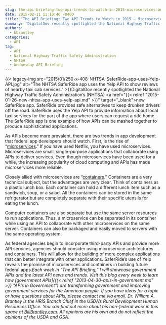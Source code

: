 ```yaml
---
slug: the-api-briefing-two-api-trends-to-watch-in-2015-microservices-and-containers
date: 2015-02-11 11:10:46 -0400
title: 'The API Briefing: Two API Trends to Watch in 2015 – Microservices and Containers'
summary: 'DigitalGov recently spotlighted the National Highway Traffic Safety Administration&rsquo;s (NHTSA) new SaferRide app. SaferRide provides safe alternatives to keep drunken drivers off the road. SaferRide uses the Yelp API to provide information about local taxi services'
authors:
  - bbrantley
categories:
  - API
tag:
  - API
  - National Highway Traffic Safety Administration
  - NHTSA
  - Wednesday API Briefing
---
```


{{< legacy-img src="2015/01/250-x-408-NHTSA-SaferRide-app-uses-Yelp-API.jpg" alt="The NHTSA SaferRide app uses the Yelp API to show reviews of nearby taxi cab services." >}}DigitalGov recently spotlighted the National Highway Traffic Safety Administration’s (NHTSA) <a href="{{< relref "2015-01-26-new-nhtsa-app-uses-yelp-api.md" >}}" target="_blank">new SaferRide app</a>. SaferRide provides safe alternatives to keep drunken drivers off the road. SaferRide uses the Yelp API to provide information about local taxi services for the part of the app where users can request a ride home. The SaferRide app is one example of how APIs can be mashed together to produce sophisticated applications.

As APIs become more prevalent, there are two trends in app development that federal app developers should watch. First, is the rise of “<a href="http://www.javaworld.com/article/2863409/soa/why-2015-will-be-the-year-of-microservices.html" target="_blank">microservices</a>.” If you have used Netflix, you have used microservices. Microservices are small, single-purpose applications that collaborate using APIs to deliver services. Even though microservices have been used for a while, the increasing popularity of cloud computing and APIs has made microservices more reliable.

Closely allied with microservices are “<a href="http://www.zdnet.com/article/what-is-docker-and-why-is-it-so-darn-popular/" target="_blank">containers</a>.” Containers are a very technical subject, but the advantages are very clear. Think of containers as a plastic lunch box. Each container can hold a different lunch item such as a sandwich, soup, or a salad. All the containers can be stored in the same refrigerator but are completely separate with their specific utensils for eating the lunch.

Computer containers are also separate but use the same server resources to run applications. Thus, a microservice can be separated in its container while using an API to collaborate with other microservices on the same server. Containers can also be packaged and easily moved to servers with the same operating system.

As federal agencies begin to incorporate third-party APIs and provide more API services, agencies should consider using microservice architectures and containers. This will allow for the building of more complex applications that can better integrate with other applications. SaferRide&#8217;s use of Yelp reveals the promise of microservices and containers in building future federal apps._Each week in “The API Briefing,” I will showcase government APIs and the latest API news and trends. Visit this blog every week to learn how [government APIs]({{< relref "2013-04-30-apis-in-government.md" >}} "APIs in Government") are transforming government and improving government services for the American people. If you have ideas for a topic or have questions about APIs, please contact me via <a href="mailto:bill.brantley@wdc.usda.gov" target="_blank">email</a>._
_Dr. William A. Brantley is the HRIS Branch Chief in the USDA’s Rural Development Human Resources Office. You can find out more about his non-federal work in this space at <a href="http://billbrantley.com/" target="_blank">BillBrantley.com</a>. All opinions are his own and do not reflect the opinions of the USDA and GSA._